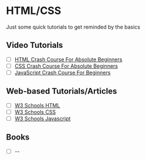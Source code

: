 # HTML/CSS
Just some quick tutorials to get reminded by the basics

## Video Tutorials
- [ ] [HTML Crash Course For Absolute Beginners](https://www.youtube.com/watch?v=UB1O30fR-EE&list=WL&index=4)
- [ ] [CSS Crash Course For Absolute Beginners](https://www.youtube.com/watch?v=yfoY53QXEnI&list=WL&index=6)
- [ ] [JavaScript Crash Course For Beginners](https://www.youtube.com/watch?v=hdI2bqOjy3c)

## Web-based Tutorials/Articles
- [ ] [W3 Schools HTML](https://www.w3schools.com/html/default.asp)
- [ ] [W3 Schools CSS](https://www.w3schools.com/css/default.asp)
- [ ] [W3 Schools Javascript](https://www.w3schools.com/js/default.asp)

## Books
- [ ] --
